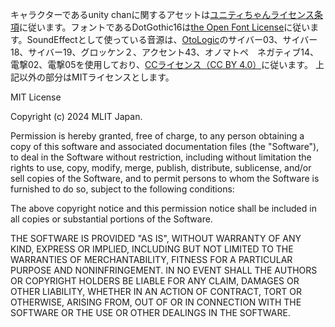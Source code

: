 キャラクターであるunity chanに関するアセットは[ユニティちゃんライセンス条項](https://unity-chan.com/contents/license_jp/)に従います。フォントであるDotGothic16は[the Open Font License](https://openfontlicense.org/)に従います。SoundEffectとして使っている音源は、[OtoLogic](https://otologic.jp/)のサイバー03、サイバー18、サイバー19、グロッケン２、アクセント43、オノマトペ　ネガティブ14、電撃02、電撃05を使用しており、[CCライセンス（CC BY 4.0）](https://creativecommons.org/licenses/by/4.0/legalcode.ja)に従います。
上記以外の部分はMITライセンスとします。

MIT License

Copyright (c) 2024 MLIT Japan.

Permission is hereby granted, free of charge, to any person obtaining a copy
of this software and associated documentation files (the "Software"), to deal
in the Software without restriction, including without limitation the rights
to use, copy, modify, merge, publish, distribute, sublicense, and/or sell
copies of the Software, and to permit persons to whom the Software is
furnished to do so, subject to the following conditions:

The above copyright notice and this permission notice shall be included in all
copies or substantial portions of the Software.

THE SOFTWARE IS PROVIDED "AS IS", WITHOUT WARRANTY OF ANY KIND, EXPRESS OR
IMPLIED, INCLUDING BUT NOT LIMITED TO THE WARRANTIES OF MERCHANTABILITY,
FITNESS FOR A PARTICULAR PURPOSE AND NONINFRINGEMENT. IN NO EVENT SHALL THE
AUTHORS OR COPYRIGHT HOLDERS BE LIABLE FOR ANY CLAIM, DAMAGES OR OTHER
LIABILITY, WHETHER IN AN ACTION OF CONTRACT, TORT OR OTHERWISE, ARISING FROM,
OUT OF OR IN CONNECTION WITH THE SOFTWARE OR THE USE OR OTHER DEALINGS IN THE
SOFTWARE.

